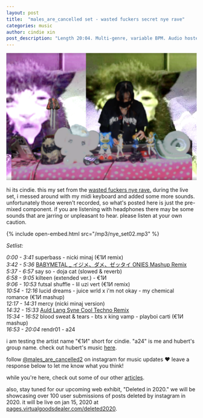 ```yaml
---
layout: post
title:  "males_are_cancelled set - wasted fuckers secret nye rave"
categories: music
author: cindie xin
post_description: "Length 20:04. Multi-genre, variable BPM. Audio hosted on Virtualgoodsdealer."  
---
```


![Set Cover 1.9](/images/post_images/2021-1-9-cindie-nye-set.md/twitch_screenshot.png)


hi its cindie. this my set from the <a href="https://www.instagram.com/p/CJbw5shnvBP/" target="_blank">wasted fuckers nye rave.</a> during the live set, i messed around with my midi keyboard and added some more sounds. unfortunately those weren't recorded, so what's posted here is just the pre-mixed component. if you are listening with headphones there may be some sounds that are jarring or unpleasant to hear. please listen at your own caution. &zwnj;  

{% include open-embed.html src="/mp3/nye_set02.mp3" %}  &zwnj;  

*Setlist:*

*0:00 - 3:41*	        superbass - nicki minaj (€1И remix)  
*3:42 - 5:36*	        <a href="https://soundcloud.com/recordrecordparis/no-mak-schro-dingers-1" target="_blank">BABYMETAL _ イジメ、ダメ、ゼッタイ ONIES Mashup Remix</a>  
*5:37 - 6:57*	        say so - doja cat (slowed & reverb)  
*6:58 - 9:05*         kilteen (extended ver.) - €1И  
*9:06 - 10:53*        futsal shuffle - lil uzi vert (€1И remix)  
*10:54 - 12:16*	      lucid dreams - juice wrld x i'm not okay - my chemical romance (€1И mashup)  
*12:17 - 14:31*        mercy (nicki minaj version)  
*14:32 - 15:33*        <a href="https://www.youtube.com/watch?v=74DICV1DZnU&ab_channel=AL3XinDANG3R"  target="_blank">Auld Lang Syne Cool Techno Remix</a>  
*15:34 - 16:52*        blood sweat & tears - bts x king vamp - playboi carti (€1И mashup)  
*16:53 - 20:04*        rendr01 - a24

i am testing the artist name "€1И" short for cindie.
"a24" is me and hubert's group name. check out hubert's music <a href="https://boxofpizza.bandcamp.com/"  target="_blank">here</a>.

follow <a href="https://www.instagram.com/males_are_cancelled2/" target="_blank">@males_are_cancelled2</a> on instagram for music updates ♥ leave a response below to let me know what you think!

while you're here, check out some of our other [articles](/articles).

also, stay tuned for our upcoming web exhibit, "Deleted in 2020." we will be showcasing over 100 user submissions of posts deleted by instagram in 2020. it will be live on jan 15, 2020 at <a href="https://pages.virtualgoodsdealer.com/deleted2020" target="_blank">pages.virtualgoodsdealer.com/deleted2020</a>.